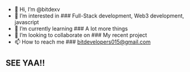 - 👋 Hi, I’m @bitdexv
- 👀 I’m interested in ### Full-Stack development, Web3 development, javascript
- 🌱 I’m currently learning ### A lot more things
- 💞️ I’m looking to collaborate on ### My recent project
- 📫 How to reach me ### bitdevelopers015@gmail.com

## SEE YAA!!
